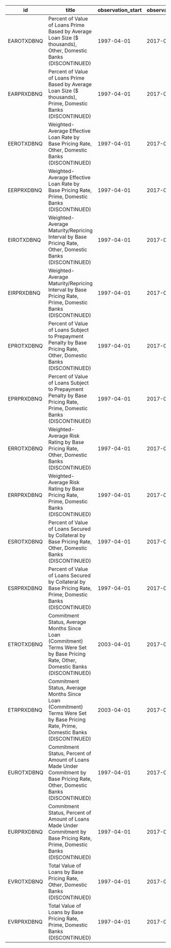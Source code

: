 | id         | title                                                                                                                               | observation_start   | observation_end   |
|------------|-------------------------------------------------------------------------------------------------------------------------------------|---------------------|-------------------|
| EAROTXDBNQ | Percent of Value of Loans Prime Based by Average Loan Size ($ thousands), Other, Domestic Banks (DISCONTINUED)                      | 1997-04-01          | 2017-04-01        |
| EARPRXDBNQ | Percent of Value of Loans Prime Based by Average Loan Size ($ thousands), Prime, Domestic Banks (DISCONTINUED)                      | 1997-04-01          | 2017-04-01        |
| EEROTXDBNQ | Weighted-Average Effective Loan Rate by Base Pricing Rate, Other, Domestic Banks (DISCONTINUED)                                     | 1997-04-01          | 2017-04-01        |
| EERPRXDBNQ | Weighted-Average Effective Loan Rate by Base Pricing Rate, Prime, Domestic Banks (DISCONTINUED)                                     | 1997-04-01          | 2017-04-01        |
| EIROTXDBNQ | Weighted-Average Maturity/Repricing Interval by Base Pricing Rate, Other, Domestic Banks (DISCONTINUED)                             | 1997-04-01          | 2017-04-01        |
| EIRPRXDBNQ | Weighted-Average Maturity/Repricing Interval by Base Pricing Rate, Prime, Domestic Banks (DISCONTINUED)                             | 1997-04-01          | 2017-04-01        |
| EPROTXDBNQ | Percent of Value of Loans Subject to Prepayment Penalty by Base Pricing Rate, Other, Domestic Banks (DISCONTINUED)                  | 1997-04-01          | 2017-04-01        |
| EPRPRXDBNQ | Percent of Value of Loans Subject to Prepayment Penalty by Base Pricing Rate, Prime, Domestic Banks (DISCONTINUED)                  | 1997-04-01          | 2017-04-01        |
| ERROTXDBNQ | Weighted-Average Risk Rating by Base Pricing Rate, Other, Domestic Banks (DISCONTINUED)                                             | 1997-04-01          | 2017-04-01        |
| ERRPRXDBNQ | Weighted-Average Risk Rating by Base Pricing Rate, Prime, Domestic Banks (DISCONTINUED)                                             | 1997-04-01          | 2017-04-01        |
| ESROTXDBNQ | Percent of Value of Loans Secured by Collateral by Base Pricing Rate, Other, Domestic Banks (DISCONTINUED)                          | 1997-04-01          | 2017-04-01        |
| ESRPRXDBNQ | Percent of Value of Loans Secured by Collateral by Base Pricing Rate, Prime, Domestic Banks (DISCONTINUED)                          | 1997-04-01          | 2017-04-01        |
| ETROTXDBNQ | Commitment Status, Average Months Since Loan (Commitment) Terms Were Set by Base Pricing Rate, Other, Domestic Banks (DISCONTINUED) | 2003-04-01          | 2017-04-01        |
| ETRPRXDBNQ | Commitment Status, Average Months Since Loan (Commitment) Terms Were Set by Base Pricing Rate, Prime, Domestic Banks (DISCONTINUED) | 2003-04-01          | 2017-04-01        |
| EUROTXDBNQ | Commitment Status, Percent of Amount of Loans Made Under Commitment by Base Pricing Rate, Other, Domestic Banks (DISCONTINUED)      | 1997-04-01          | 2017-04-01        |
| EURPRXDBNQ | Commitment Status, Percent of Amount of Loans Made Under Commitment by Base Pricing Rate, Prime, Domestic Banks (DISCONTINUED)      | 1997-04-01          | 2017-04-01        |
| EVROTXDBNQ | Total Value of Loans by Base Pricing Rate, Other, Domestic Banks (DISCONTINUED)                                                     | 1997-04-01          | 2017-04-01        |
| EVRPRXDBNQ | Total Value of Loans by Base Pricing Rate, Prime, Domestic Banks (DISCONTINUED)                                                     | 1997-04-01          | 2017-04-01        |